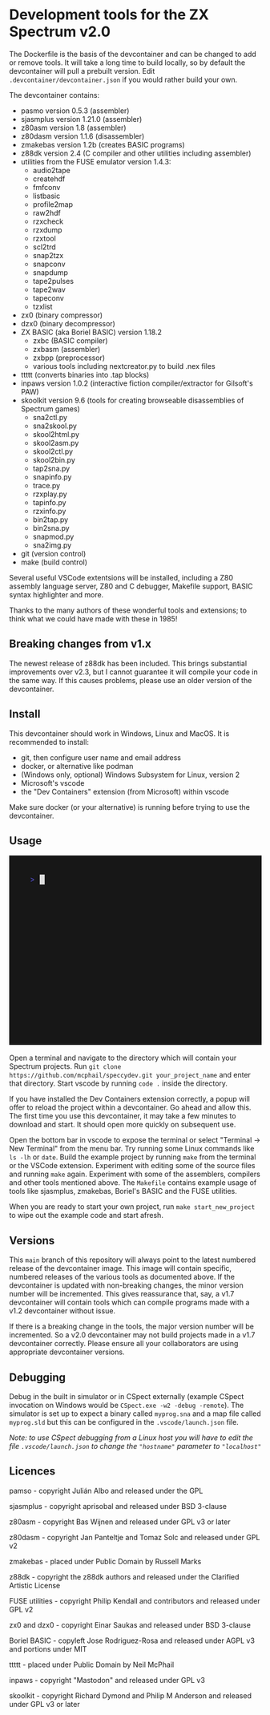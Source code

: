 # Development tools for the ZX Spectrum v2.0

The Dockerfile is the basis of the devcontainer and can be changed to add or remove tools. It will take a long time to build locally, so by default the devcontainer will pull a prebuilt version. Edit `.devcontainer/devcontainer.json` if you would rather build your own.

The devcontainer contains:
- pasmo version 0.5.3 (assembler)
- sjasmplus version 1.21.0 (assembler)
- z80asm version 1.8 (assembler)
- z80dasm version 1.1.6 (disassembler)
- zmakebas version 1.2b (creates BASIC programs)
- z88dk version 2.4 (C compiler and other utilities including assembler)
- utilities from the FUSE emulator version 1.4.3:
    - audio2tape
    - createhdf
    - fmfconv
    - listbasic
    - profile2map
    - raw2hdf
    - rzxcheck
    - rzxdump
    - rzxtool
    - scl2trd
    - snap2tzx
    - snapconv
    - snapdump
    - tape2pulses
    - tape2wav
    - tapeconv
    - tzxlist
- zx0 (binary compressor)
- dzx0 (binary decompressor)
- ZX BASIC (aka Boriel BASIC) version 1.18.2
    - zxbc (BASIC compiler)
    - zxbasm (assembler)
    - zxbpp (preprocessor)
    - various tools including nextcreator.py to build .nex files
- ttttt (converts binaries into .tap blocks)
- inpaws version 1.0.2 (interactive fiction compiler/extractor for Gilsoft's PAW)
- skoolkit version 9.6 (tools for creating browseable disassemblies of Spectrum games)
    - sna2ctl.py
    - sna2skool.py
    - skool2html.py
    - skool2asm.py
    - skool2ctl.py
    - skool2bin.py
    - tap2sna.py
    - snapinfo.py
    - trace.py
    - rzxplay.py
    - tapinfo.py
    - rzxinfo.py
    - bin2tap.py
    - bin2sna.py
    - snapmod.py
    - sna2img.py
- git (version control)
- make (build control)

Several useful VSCode extentsions will be installed, including a Z80 assembly language server, Z80 and C debugger, Makefile support, BASIC syntax highlighter and more.

Thanks to the many authors of these wonderful tools and extensions; to think what we could have made with these in 1985!

## Breaking changes from v1.x

The newest release of z88dk has been included. This brings substantial improvements over v2.3, but I cannot guarantee it will compile your code in the same way. If this causes problems, please use an older version of the devcontainer.

## Install

This devcontainer should work in Windows, Linux and MacOS. It is recommended to install:
- git, then configure user name and email address
- docker, or alternative like podman
- (Windows only, optional) Windows Subsystem for Linux, version 2
- Microsoft's vscode
- the "Dev Containers" extension (from Microsoft) within vscode

Make sure docker (or your alternative) is running before trying to use the devcontainer.

## Usage

![A terminal window running the commands outlined below](res/speccydev.gif)

Open a terminal and navigate to the directory which will contain your Spectrum projects. Run `git clone https://github.com/mcphail/speccydev.git your_project_name` and enter that directory. Start vscode by running `code .` inside the directory.

If you have installed the Dev Containers extension correctly, a popup will offer to reload the project within a devcontainer. Go ahead and allow this. The first time you use this devcontainer, it may take a few minutes to download and start. It should open more quickly on subsequent use.

Open the bottom bar in vscode to expose the terminal or select "Terminal -> New Terminal" from the menu bar. Try running some Linux commands like `ls -lh` or `date`. Build the example project by running `make` from the terminal or the VSCode extension. Experiment with editing some of the source files and running `make` again. Experiment with some of the assemblers, compilers and other tools mentioned above. The `Makefile` contains example usage of tools like sjasmplus, zmakebas, Boriel's BASIC and the FUSE utilities.

When you are ready to start your own project, run `make start_new_project` to wipe out the example code and start afresh.

## Versions

This `main` branch of this repository will always point to the latest numbered release of the devcontainer image. This image will contain specific, numbered releases of the various tools as documented above. If the devcontainer is updated with non-breaking changes, the minor version number will be incremented. This gives reassurance that, say, a v1.7 devcontainer will contain tools which can compile programs made with a v1.2 devcontainer without issue.

If there is a breaking change in the tools, the major version number will be incremented. So a v2.0 devcontainer may not build projects made in a v1.7 devcontainer correctly. Please ensure all your collaborators are using appropriate devcontainer versions.

## Debugging

Debug in the built in simulator or in CSpect externally (example CSpect invocation on Windows would be `CSpect.exe -w2 -debug -remote`). The simulator is set up to expect a binary called `myprog.sna` and a map file called `myprog.sld` but this can be configured in the `.vscode/launch.json` file.

*Note: to use CSpect debugging from a Linux host you will have to edit the file `.vscode/launch.json` to change the `"hostname"` parameter to `"localhost"`*

## Licences

pamso - copyright Julián Albo and released under the GPL

sjasmplus - copyright aprisobal and released under BSD 3-clause

z80asm - copyright Bas Wijnen and released under GPL v3 or later

z80dasm - copyright Jan Panteltje and Tomaz Solc and released under GPL v2

zmakebas - placed under Public Domain by Russell Marks

z88dk - copyright the z88dk authors and released under the Clarified Artistic License

FUSE utilities - copyright Philip Kendall and contributors and released under GPL v2

zx0 and dzx0 - copyright Einar Saukas and released under BSD 3-clause

Boriel BASIC - copyleft Jose Rodriguez-Rosa and released under AGPL v3 and portions under MIT

ttttt - placed under Public Domain by Neil McPhail

inpaws - copyright "Mastodon" and released under GPL v3

skoolkit - copyright Richard Dymond and Philip M Anderson and released under GPL v3 or later
